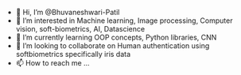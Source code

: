 - 👋 Hi, I’m @Bhuvaneshwari-Patil
- 👀 I’m interested in Machine learning, Image processing, Computer vision, soft-biometrics, AI, Datascience
- 🌱 I’m currently learning OOP concepts, Python libraries, CNN
- 💞️ I’m looking to collaborate on Human authentication using softbiometrics specifically iris data
- 📫 How to reach me ...

<!---
Bhuvaneshwari-Patil/Bhuvaneshwari-Patil is a ✨ special ✨ repository because its `README.md` (this file) appears on your GitHub profile.
You can click the Preview link to take a look at your changes.
--->
